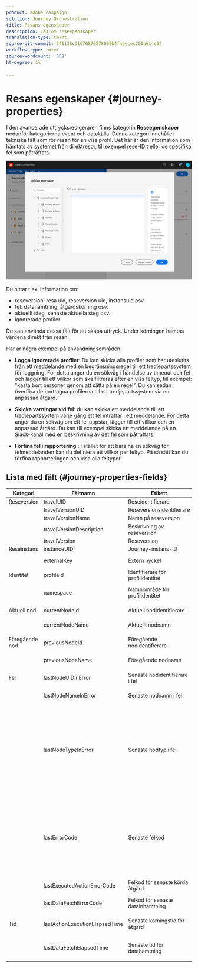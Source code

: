 ```yaml
---
product: adobe campaign
solution: Journey Orchestration
title: Resans egenskaper
description: Läs om reseegenskaper
translation-type: tm+mt
source-git-commit: 341138c31676870878099b4f4eecec200a614c69
workflow-type: tm+mt
source-wordcount: '559'
ht-degree: 1%

---
```



# Resans egenskaper {#journey-properties}

I den avancerade uttrycksredigeraren finns kategorin **Reseegenskaper** nedanför kategorierna event och datakälla. Denna kategori innehåller tekniska fält som rör resan för en viss profil. Det här är den information som hämtats av systemet från direktresor, till exempel rese-ID:t eller de specifika fel som påträffats.

![](../assets/journey-properties.png)

Du hittar t.ex. information om:

* reseversion: resa uid, reseversion uid, instansuid osv.
* fel: datahämtning, åtgärdskörning osv.
* aktuellt steg, senaste aktuella steg osv.
* ignorerade profiler

Du kan använda dessa fält för att skapa uttryck. Under körningen hämtas värdena direkt från resan.

Här är några exempel på användningsområden:

* **Logga ignorerade profiler**: Du kan skicka alla profiler som har uteslutits från ett meddelande med en begränsningsregel till ett tredjepartssystem för loggning. För detta anger du en sökväg i händelse av timeout och fel och lägger till ett villkor som ska filtreras efter en viss feltyp, till exempel: &quot;kasta bort personer genom att sätta på en regel&quot;. Du kan sedan överföra de borttagna profilerna till ett tredjepartssystem via en anpassad åtgärd.

* **Skicka varningar vid fel**: du kan skicka ett meddelande till ett tredjepartssystem varje gång ett fel inträffar i ett meddelande. För detta anger du en sökväg om ett fel uppstår, lägger till ett villkor och en anpassad åtgärd. Du kan till exempel skicka ett meddelande på en Slack-kanal med en beskrivning av det fel som påträffats.

* **Förfina fel i rapportering** : I stället för att bara ha en sökväg för felmeddelanden kan du definiera ett villkor per feltyp. På så sätt kan du förfina rapporteringen och visa alla feltyper.

## Lista med fält {#journey-properties-fields}

| Kategori | Fältnamn | Etikett | Beskrivning |
|---|---|---|------------|
| Reseversion | travelUID | Reseidentifierare |  |
|  | travelVersionUID | Reseversionsidentifierare |  |
|  | travelVersionName | Namn på reseversion |  |
|  | travelVersionDescription | Beskrivning av reseversion |  |
|  | travelVersion | Reseversion |  |
| Reseinstans | instanceUID | Journey-instans-ID | ID för instansen |
|  | externalKey | Extern nyckel | Individuell identifierare som utlöser resan |
| Identitet | profileId | Identifierare för profilidentitet | Identifierare för profilen i resan |
|  | namespace | Namnområde för profilidentitet | Profilens namnområde under resan (exempel: ECID) |
| Aktuell nod | currentNodeId | Aktuell nodidentifierare | Identifierare för den aktuella aktiviteten (nod) |
|  | currentNodeName | Aktuellt nodnamn | Namn på aktuell aktivitet (nod) |
| Föregående nod | previousNodeId | Föregående nodidentifierare | Identifierare för föregående aktivitet (nod) |
|  | previousNodeName | Föregående nodnamn | Namn på föregående aktivitet (nod) |
| Fel | lastNodeUIDInError | Senaste nodidentifierare i fel | Identifierare för den senaste aktiviteten (nod) vid fel |
|  | lastNodeNameInError | Senaste nodnamn i fel | Namn på den senaste aktiviteten (nod) med fel |
|  | lastNodeTypeInError | Senaste nodtyp i fel | Feltyp för den senaste aktiviteten (nod). Möjliga typer:<ul><li>Händelser: Händelser, reaktioner, SQ (exempel: Segmentkvalificering)</li><li>Flödeskontroll: Slut, Villkor, Vänta</li><li>Funktionsmakron: ACS-åtgärder, Jump, Custom Action</li></ul> |
|  | lastErrorCode | Senaste felkod | Felkod för den senaste aktiviteten (nod). Möjliga fel: <ul><li>HTTP-felkoder</li><li>mappad</li><li>timedOut</li><li>fel (exempel: standard om ett oväntat fel inträffar. Ska inte/mycket sällan inträffa)</li></ul> |
|  | lastExecutedActionErrorCode | Felkod för senaste körda åtgärd | Felkod för den senaste felåtgärden |
|  | lastDataFetchErrorCode | Felkod för senaste datainhämtning | Felkod för den senaste datahämtningen från datakällor |
| Tid | lastActionExecutionElapsedTime | Senaste körningstid för åtgärd | Tid som har använts för att köra den senaste åtgärden |
|  | lastDataFetchElapsedTime | Senaste tid för datahämtning | Den tid som har använts för att köra den senaste datahämtningen från datakällor |
